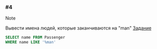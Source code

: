 ### \#4
> [!NOTE]
> Вывести имена людей, которые заканчиваются на "man"
[Задание](https://sql-academy.org/ru/trainer/tasks/4)
```sql
SELECT name FROM Passenger
WHERE name LIKE '%man'
```